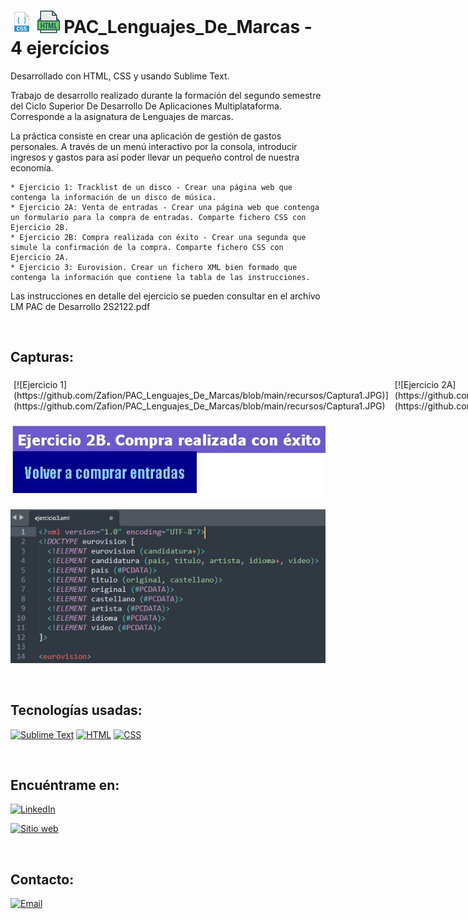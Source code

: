 # [![CSS](https://github.com/Zafion/PAC_Lenguajes_De_Marcas/blob/main/recursos/css_36.png)](https://github.com/Zafion/PAC_Ap_Gest_Gastos) [![HTML](https://github.com/Zafion/PAC_Lenguajes_De_Marcas/blob/main/recursos/html_36.png)](https://github.com/Zafion/PAC_Ap_Gest_Gastos) PAC_Lenguajes_De_Marcas - 4 ejercícios

Desarrollado con HTML, CSS y usando Sublime Text.

Trabajo de desarrollo realizado durante la formación del segundo semestre del Ciclo Superior De Desarrollo De Aplicaciones Multiplataforma.
Corresponde a la asignatura de Lenguajes de marcas.

La práctica consiste en crear una aplicación de gestión de gastos personales. A través de un menú interactivo por la consola, introducir ingresos y gastos para así poder llevar un pequeño control de nuestra economía.

	* Ejercicio 1: Tracklist de un disco - Crear una página web que contenga la información de un disco de música.
	* Ejercicio 2A: Venta de entradas - Crear una página web que contenga un formulario para la compra de entradas. Comparte fichero CSS con Ejercicio 2B.
	* Ejercicio 2B: Compra realizada con éxito - Crear una segunda que simule la confirmación de la compra. Comparte fichero CSS con Ejercicio 2A.
	* Ejercicio 3: Eurovision. Crear un fichero XML bien formado que contenga la información que contiene la tabla de las instrucciones.

Las instrucciones en detalle del ejercicio se pueden consultar en el archívo LM PAC de Desarrollo 2S2122.pdf

</br>

## Capturas:

<div style="display: flex; flex-direction: row;">
  <div style="flex: 50%; padding: 5px;">
    [![Ejercicio 1](https://github.com/Zafion/PAC_Lenguajes_De_Marcas/blob/main/recursos/Captura1.JPG)](https://github.com/Zafion/PAC_Lenguajes_De_Marcas/blob/main/recursos/Captura1.JPG)
  </div>
  <div style="flex: 50%; padding: 5px;">
    [![Ejercicio 2A](https://github.com/Zafion/PAC_Lenguajes_De_Marcas/blob/main/recursos/Captura2.JPG)](https://github.com/Zafion/PAC_Lenguajes_De_Marcas/blob/main/recursos/Captura2.JPG)  
  </div>
</div>

[![Ejercicio 2B](https://github.com/Zafion/PAC_Lenguajes_De_Marcas/blob/main/recursos/Captura2B.JPG)](https://github.com/Zafion/PAC_Lenguajes_De_Marcas/blob/main/recursos/Captura2B.JPG)

[![Ejercicio 3](https://github.com/Zafion/PAC_Lenguajes_De_Marcas/blob/main/recursos/Captura3.JPG)](https://github.com/Zafion/PAC_Lenguajes_De_Marcas/blob/main/recursos/Captura3.JPG)


</br>

## Tecnologías usadas:

[![Sublime Text](https://img.shields.io/badge/Sublime_Text-FF9800?style=for-the-badge&logo=sublime-text&logoColor=white&labelColor=101010)]()
[![HTML](https://img.shields.io/badge/HTML-E34F26?style=for-the-badge&logo=html5&logoColor=white&labelColor=101010)]()
[![CSS](https://img.shields.io/badge/CSS-1572B6?style=for-the-badge&logo=css3&logoColor=white&labelColor=101010)]()

</br>

## Encuéntrame en:

[![LinkedIn](https://img.shields.io/badge/LinkedIn-Jose_Luis_Montanana_Llopis-0077B5?style=for-the-badge&logo=linkedin&logoColor=white&labelColor=101010)](https://www.linkedin.com/in/jose-luis-monta%C3%B1ana-llopis-116941172/)

[![Sitio web](https://img.shields.io/badge/zafion.github.io-4CAF50?style=for-the-badge&logo=google-chrome&logoColor=white&labelColor=101010)](https://zafion.github.io/)

</br>

## Contacto:

[![Email](https://img.shields.io/badge/Email-email_personal-D14836?style=for-the-badge&logo=gmail&logoColor=white&labelColor=101010)](mailto:zafion@gmail.com)

</br>

